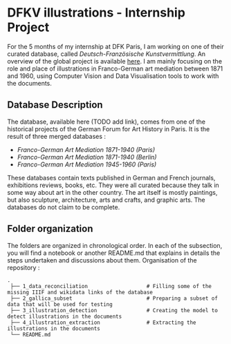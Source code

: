 # DFKV illustrations - Internship Project

For the 5 months of my internship at DFK Paris, I am working on one of their curated database, called *Deutsch-Französische Kunstvermittlung*. An overview of the global project is available [here](https://dfk-paris.org/fr/research-project/curation-de-donnees-lexemple-de-la-base-de-donnees-deutsch-franzoesische). I am mainly focusing on the role and place of illustrations in Franco-German art mediation between 1871 and 1960, using Computer Vision and Data Visualisation tools to work with the documents.

## Database Description

The database, available here (TODO add link), comes from one of the historical projects of the German Forum for Art History in Paris. It is the result of three merged databases :

- *Franco-German Art Mediation 1871-1940 (Paris)*
- *Franco-German Art Mediation 1871-1940 (Berlin)*
- *Franco-German Art Mediation 1945-1960 (Paris)*

These databases contain texts published in German and French journals, exhibitions reviews, books, etc. They were all curated because they talk in some way about art in the other country. The art itself is mostly paintings, but also sculpture, architecture, arts and crafts, and graphic arts. The databases do not claim to be complete.


## Folder organization

The folders are organized in chronological order. In each of the subsection, you will find a notebook or another README.md that explains in details the steps undertaken and discussions about them. Organisation of the repository : 

    .
     ├── 1_data_reconciliation                   # Filling some of the missing IIIF and wikidata links of the database
     ├── 2_gallica_subset                        # Preparing a subset of data that will be used for testing
     ├── 3_illustration_detection                # Creating the model to detect illustrations in the documents
     ├── 4_illustration_extraction               # Extracting the illustrations in the documents
     └── README.md





